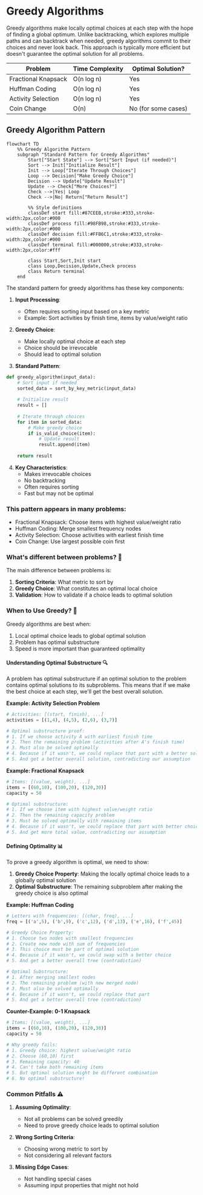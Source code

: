 # Greedy Algorithms

Greedy algorithms make locally optimal choices at each step with the hope of finding a global optimum. Unlike backtracking, which explores multiple paths and can backtrack when needed, greedy algorithms commit to their choices and never look back. This approach is typically more efficient but doesn't guarantee the optimal solution for all problems.

| Problem             | Time Complexity | Optimal Solution?   |
| ------------------- | --------------- | ------------------- |
| Fractional Knapsack | O(n log n)      | Yes                 |
| Huffman Coding      | O(n log n)      | Yes                 |
| Activity Selection  | O(n log n)      | Yes                 |
| Coin Change         | O(n)            | No (for some cases) |

## Greedy Algorithm Pattern

```mermaid
flowchart TD
    %% Greedy Algorithm Pattern
    subgraph "Standard Pattern for Greedy Algorithms"
        Start["Start State"] --> Sort["Sort Input (if needed)"]
        Sort --> Init["Initialize Result"]
        Init --> Loop["Iterate Through Choices"]
        Loop --> Decision["Make Greedy Choice"]
        Decision --> Update["Update Result"]
        Update --> Check["More Choices?"]
        Check -->|Yes| Loop
        Check -->|No| Return["Return Result"]
        
        %% Style definitions
        classDef start fill:#87CEEB,stroke:#333,stroke-width:2px,color:#000
        classDef process fill:#98FB98,stroke:#333,stroke-width:2px,color:#000
        classDef decision fill:#FFB6C1,stroke:#333,stroke-width:2px,color:#000
        classDef terminal fill:#000000,stroke:#333,stroke-width:2px,color:#fff
        
        class Start,Sort,Init start
        class Loop,Decision,Update,Check process
        class Return terminal
    end
```

The standard pattern for greedy algorithms has these key components:

1. **Input Processing**:
   - Often requires sorting input based on a key metric
   - Example: Sort activities by finish time, items by value/weight ratio

2. **Greedy Choice**:
   - Make locally optimal choice at each step
   - Choice should be irrevocable
   - Should lead to optimal solution

3. **Standard Pattern**:
```python
def greedy_algorithm(input_data):
    # Sort input if needed
    sorted_data = sort_by_key_metric(input_data)
    
    # Initialize result
    result = []
    
    # Iterate through choices
    for item in sorted_data:
        # Make greedy choice
        if is_valid_choice(item):
            # Update result
            result.append(item)
    
    return result
```

4. **Key Characteristics**:
   - Makes irrevocable choices
   - No backtracking
   - Often requires sorting
   - Fast but may not be optimal

### This pattern appears in many problems:
- Fractional Knapsack: Choose items with highest value/weight ratio
- Huffman Coding: Merge smallest frequency nodes
- Activity Selection: Choose activities with earliest finish time
- Coin Change: Use largest possible coin first

### What's different between problems? 🎯

The main difference between problems is:
1. **Sorting Criteria**: What metric to sort by
2. **Greedy Choice**: What constitutes an optimal local choice
3. **Validation**: How to validate if a choice leads to optimal solution

### When to Use Greedy? 🤔

Greedy algorithms are best when:
1. Local optimal choice leads to global optimal solution
2. Problem has optimal substructure
3. Speed is more important than guaranteed optimality

#### Understanding Optimal Substructure 🔍

A problem has optimal substructure if an optimal solution to the problem contains optimal solutions to its subproblems. This means that if we make the best choice at each step, we'll get the best overall solution.

**Example: Activity Selection Problem**
```python
# Activities: [(start, finish), ...]
activities = [(1,4), (4,5), (2,6), (3,7)]

# Optimal substructure proof:
# 1. If we choose activity A with earliest finish time
# 2. Then the remaining problem (activities after A's finish time)
# 3. Must also be solved optimally
# 4. Because if it wasn't, we could replace that part with a better solution
# 5. And get a better overall solution, contradicting our assumption
```

**Example: Fractional Knapsack**
```python
# Items: [(value, weight), ...]
items = [(60,10), (100,20), (120,30)]
capacity = 50

# Optimal substructure:
# 1. If we choose item with highest value/weight ratio
# 2. Then the remaining capacity problem
# 3. Must be solved optimally with remaining items
# 4. Because if it wasn't, we could replace that part with better choices
# 5. And get more total value, contradicting our assumption
```

#### Defining Optimality 📊

To prove a greedy algorithm is optimal, we need to show:
1. **Greedy Choice Property**: Making the locally optimal choice leads to a globally optimal solution
2. **Optimal Substructure**: The remaining subproblem after making the greedy choice is also optimal

**Example: Huffman Coding**
```python
# Letters with frequencies: [(char, freq), ...]
freq = [('a',5), ('b',9), ('c',12), ('d',13), ('e',16), ('f',45)]

# Greedy Choice Property:
# 1. Choose two nodes with smallest frequencies
# 2. Create new node with sum of frequencies
# 3. This choice must be part of optimal solution
# 4. Because if it wasn't, we could swap with a better choice
# 5. And get a better overall tree (contradiction)

# Optimal Substructure:
# 1. After merging smallest nodes
# 2. The remaining problem (with new merged node)
# 3. Must also be solved optimally
# 4. Because if it wasn't, we could replace that part
# 5. And get a better overall tree (contradiction)
```

**Counter-Example: 0-1 Knapsack**
```python
# Items: [(value, weight), ...]
items = [(60,10), (100,20), (120,30)]
capacity = 50

# Why greedy fails:
# 1. Greedy choice: highest value/weight ratio
# 2. Choose (60,10) first
# 3. Remaining capacity: 40
# 4. Can't take both remaining items
# 5. But optimal solution might be different combination
# 6. No optimal substructure!
```

### Common Pitfalls ⚠️

1. **Assuming Optimality**:
   - Not all problems can be solved greedily
   - Need to prove greedy choice leads to optimal solution

2. **Wrong Sorting Criteria**:
   - Choosing wrong metric to sort by
   - Not considering all relevant factors

3. **Missing Edge Cases**:
   - Not handling special cases
   - Assuming input properties that might not hold
